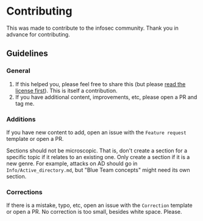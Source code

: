 # Contributing

This was made to contribute to the infosec community. Thank you in advance for contributing.

## Guidelines

### General

1) If this helped you, please feel free to share this (but please [read the license first](LICENSE.md)). This is itself a contribution.
2) If you have additional content, improvements, etc, please open a PR and tag me.

### Additions

If you have new content to add, open an issue with the `Feature request` template or open a PR.

Sections should not be microscopic. That is, don't create a section for a specific topic if it relates to an existing one. Only create a section if it is a new genre. For example, attacks on AD should go in `Info/Active_directory.md`, but "Blue Team concepts" might need its own section.

### Corrections

If there is a mistake, typo, etc, open an issue with the `Correction` template or open a PR. No correction is too small, besides white space. Please.
